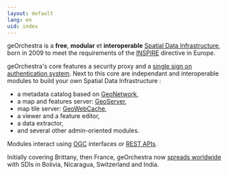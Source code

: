 ```yaml
---
layout: default
lang: en
uid: index
---
```


geOrchestra is a **free**, **modular** et **interoperable** [Spatial Data Infrastructure](http://en.wikipedia.org/wiki/Spatial_Data_Infrastructure), born in 2009 to meet the requirements of the [INSPIRE](http://fr.wikipedia.org/wiki/Infrastructure_for_Spatial_Information_in_the_European_Community) directive in Europe. 

geOrchestra's core features a security proxy and a [single sign on authentication system](http://en.wikipedia.org/wiki/Single_sign-on).
Next to this core are independant and interoperable modules to build your own Spatial Data Infrastructure :

 * a metadata catalog based on [GeoNetwork](http://geonetwork-opensource.org/),
 * a map and features server: [GeoServer](http://geoserver.org/),
 * map tile server: [GeoWebCache](http://geowebcache.org/),
 * a viewer and a feature editor,
 * a data extractor,
 * and several other admin-oriented modules.

Modules interact using [OGC](http://en.wikipedia.org/wiki/Open_Geospatial_Consortium) interfaces or [REST APIs](http://en.wikipedia.org/wiki/Representational_State_Transfer).

Initially covering Brittany, then France, geOrchestra now [spreads worldwide](http://sdi.georchestra.org/mapfishapp/?wmc=app/contexts/relief.wmc) with SDIs in Bolivia, Nicaragua, Switzerland and India.
